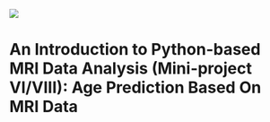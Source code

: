 [![](https://img.shields.io/badge/Visit-our%20project%20page-ff69b4)](https://github.com/zhangerjun/Introduction_To_Python-based_Biomedical_Data_Analysis)

# An Introduction to Python-based MRI Data Analysis (Mini-project VI/VIII): Age Prediction Based On MRI Data